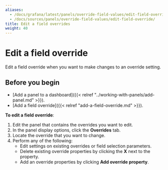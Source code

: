 ```yaml
---
aliases:
  - /docs/grafana/latest/panels/override-field-values/edit-field-override/
  - /docs/sources/panels/override-field-values/edit-field-override/
title: Edit a field overrides
weight: 40
---
```


# Edit a field override

Edit a field override when you want to make changes to an override setting.

## Before you begin

- [Add a panel to a dashboard]({{< relref "../working-with-panels/add-panel.md" >}}).
- [Add a field override]({{< relref "add-a-field-override.md" >}}).

**To edit a field override**:

1. Edit the panel that contains the overrides you want to edit.
1. In the panel display options, click the **Overrides** tab.
1. Locate the override that you want to change.
1. Perform any of the following:
   - Edit settings on existing overrides or field selection parameters.
   - Delete existing override properties by clicking the **X** next to the property.
   - Add an override properties by clicking **Add override property**.

